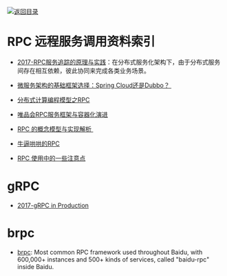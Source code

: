 [![返回目录](https://parg.co/UGo)](https://parg.co/b4z) 
 
 


 


 


 



# RPC 远程服务调用资料索引



- [2017-RPC服务追踪的原理与实践](http://6me.us/rfJ)：在分布式服务化架构下，由于分布式服务间存在相互依赖，彼此协同来完成各类业务场景。

- [微服务架构的基础框架选择：Spring Cloud还是Dubbo？ ](http://blog.didispace.com/microservice-framework/?hmsr=toutiao.io&utm_medium=toutiao.io&utm_source=toutiao.io)

- [分布式计算编程模型之RPC](http://www.infoq.com/cn/news/2016/04/Distributed-compute-program-RPC?hmsr=toutiao.io&utm_medium=toutiao.io&utm_source=toutiao.io)

- [唯品会RPC服务框架与容器化演进](http://mp.weixin.qq.com/s?__biz=MzAwMDU1MTE1OQ==&mid=405781868&idx=1&sn=cbb10d37e25c76a1845f593a222da3c9&scene=4#wechat_redirect)

- [RPC 的概念模型与实现解析 ](http://mp.weixin.qq.com/s?__biz=MzAxMTEyOTQ5OQ==&mid=2650610547&idx=1&sn=2cae08dbf62d9a6c2f964ffd440c0077#rd)

- [牛逼哄哄的RPC](http://mp.weixin.qq.com/s?__biz=MzA3MDExNzcyNA==&mid=2650392260&idx=1&sn=5a4978d02326cdd38e2ea1cd9586b4df&scene=0#wechat_redirect)

- [RPC 使用中的一些注意点](http://mp.weixin.qq.com/s?__biz=MzAxMTEyOTQ5OQ==&mid=2650610778&idx=1&sn=630db2a23f4f465de2417cba3f1371cb&chksm=834c7baeb43bf2b82550baf37d4b8595e0c59f82ebbda5bf8eeb6d7bf37b6857035877fb4f89#rd)




# gRPC

- [2017-gRPC in Production](https://parg.co/ban)


# brpc

- [brpc](https://github.com/brpc/brpc): Most common RPC framework used throughout Baidu, with 600,000+ instances and 500+ kinds of services, called "baidu-rpc" inside Baidu.





